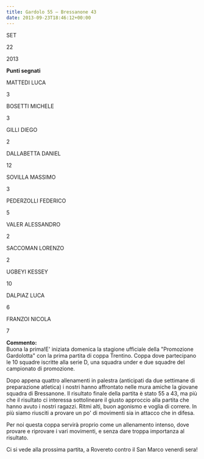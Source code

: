 ```yaml
---
title: Gardolo 55 – Bressanone 43
date: 2013-09-23T18:46:12+00:00
---
```

SET

22

2013

**Punti segnati**

MATTEDI LUCA

3

BOSETTI MICHELE

3

GILLI DIEGO

2

DALLABETTA DANIEL

12

SOVILLA MASSIMO

3

PEDERZOLLI FEDERICO

5

VALER ALESSANDRO

2

SACCOMAN LORENZO

2

UGBEYI KESSEY

10

DALPIAZ LUCA

6

FRANZOI NICOLA

7

**Commento:**  
Buona la prima!E' iniziata domenica la stagione ufficiale della "Promozione Gardolotta" con la prima partita di coppa Trentino. Coppa dove partecipano le 10 squadre iscritte alla serie D, una squadra under e due squadre del campionato di promozione.

Dopo appena quattro allenamenti in palestra (anticipati da due settimane di preparazione atletica) i nostri hanno affrontato nelle mura amiche la giovane squadra di Bressanone. Il risultato finale della partita è stato 55 a 43, ma più che il risultato ci interessa sottolineare il giusto approccio alla partita che hanno avuto i nostri ragazzi. Ritmi alti, buon agonismo e voglia di correre. In più siamo riusciti a provare un po' di movimenti sia in attacco che in difesa.

Per noi questa coppa servirà proprio come un allenamento intenso, dove provare e riprovare i vari movimenti, e senza dare troppa importanza al risultato.

Ci si vede alla prossima partita, a Rovereto contro il San Marco venerdì sera!